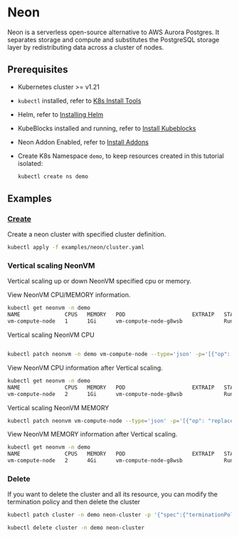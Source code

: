 # Neon

Neon is a serverless open-source alternative to AWS Aurora Postgres. It separates storage and compute and substitutes the PostgreSQL storage layer by redistributing data across a cluster of nodes.

## Prerequisites

- Kubernetes cluster >= v1.21
- `kubectl` installed, refer to [K8s Install Tools](https://kubernetes.io/docs/tasks/tools/)
- Helm, refer to [Installing Helm](https://helm.sh/docs/intro/install/)
- KubeBlocks installed and running, refer to [Install Kubeblocks](../docs/prerequisites.md)
- Neon Addon Enabled, refer to [Install Addons](../docs/install-addon.md)
- Create K8s Namespace `demo`, to keep resources created in this tutorial isolated:

  ```bash
  kubectl create ns demo
  ```

## Examples

### [Create](cluster.yaml)

Create a neon cluster with specified cluster definition.

```bash
kubectl apply -f examples/neon/cluster.yaml
```

### Vertical scaling NeonVM

Vertical scaling up or down NeonVM specified cpu or memory.

View NeonVM CPU/MEMORY information.

```bash
kubectl get neonvm -n demo
NAME              CPUS   MEMORY   POD                     EXTRAIP   STATUS    AGE
vm-compute-node   1      1Gi      vm-compute-node-g8wsb             Running   5m22s
```

Vertical scaling NeonVM CPU

```bash

kubectl patch neonvm -n demo vm-compute-node --type='json' -p='[{"op": "replace", "path": "/spec/guest/cpus/use", "value":2}]'
```

View NeonVM CPU information after Vertical scaling.

```bash
kubectl get neonvm -n demo
NAME              CPUS   MEMORY   POD                     EXTRAIP   STATUS    AGE
vm-compute-node   2      1Gi      vm-compute-node-g8wsb             Running   5m45s
```

Vertical scaling NeonVM MEMORY

```bash
kubectl patch neonvm vm-compute-node --type='json' -p='[{"op": "replace", "path": "/spec/guest/memorySlots/use", "value":4}]'
```

View NeonVM MEMORY information after Vertical scaling.

```bash
kubectl get neonvm -n demo
NAME              CPUS   MEMORY   POD                     EXTRAIP   STATUS    AGE
vm-compute-node   2      4Gi      vm-compute-node-g8wsb             Running   10m
```

### Delete

If you want to delete the cluster and all its resource, you can modify the termination policy and then delete the cluster

```bash
kubectl patch cluster -n demo neon-cluster -p '{"spec":{"terminationPolicy":"WipeOut"}}' --type="merge"

kubectl delete cluster -n demo neon-cluster
```
